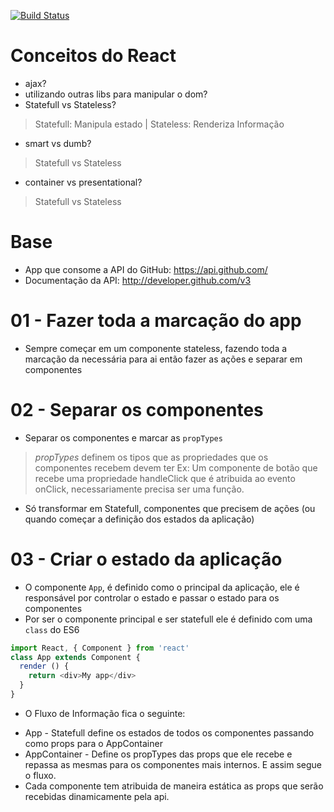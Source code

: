 [![Build Status](https://travis-ci.org/soutomario/reactive-github.svg?branch=develop)](https://travis-ci.org/soutomario/reactive-github)

# Conceitos do React
- ajax?
- utilizando outras libs para manipular o dom?
- Statefull vs Stateless?
> Statefull: Manipula estado | Stateless: Renderiza Informação

- smart vs dumb?
> Statefull vs Stateless  

- container vs presentational?
> Statefull vs Stateless  

# Base
- App que consome a API do GitHub: https://api.github.com/
- Documentação da API: http://developer.github.com/v3

# 01 - Fazer toda a marcação do app
- Sempre começar em um componente stateless, fazendo toda a marcação da necessária para ai então fazer as ações e separar em componentes

# 02 - Separar os componentes
- Separar os componentes e marcar as `propTypes`

> *propTypes* definem os tipos que as propriedades que os componentes recebem devem ter Ex: Um componente de botão que recebe uma propriedade handleClick que é atribuida ao evento onClick, necessariamente precisa ser uma função.

- Só transformar em Statefull, componentes que precisem de ações (ou quando começar a definição dos estados da aplicação)

# 03 - Criar o estado da aplicação
- O componente `App`, é definido como o principal da aplicação, ele é responsável por controlar o estado e passar o estado para os componentes
- Por ser o componente principal e ser statefull ele é definido com uma `class` do ES6
```js
import React, { Component } from 'react'
class App extends Component {
  render () {
    return <div>My app</div>
  }
}
```
- O Fluxo de Informação fica o seguinte:

* App - Statefull define os estados de todos os componentes passando como props para o AppContainer
* AppContainer - Define os propTypes das props que ele recebe e repassa as mesmas para os componentes mais internos. E assim segue o fluxo.
* Cada componente tem atribuida de maneira estática as props que serão recebidas dinamicamente pela api.



